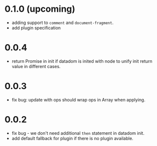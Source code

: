 # 0.1.0 (upcoming)

 - adding support to `comment` and `document-fragment`.
 - add plugin specification


# 0.0.4

 - return Promise in init if datadom is inited with node to unify init return value in different cases.


# 0.0.3

 - fix bug: update with ops should wrap ops in Array when applying.


# 0.0.2

 - fix bug - we don't need additional `then` statement in datadom init.
 - add default fallback for plugin if there is no plugin available.
